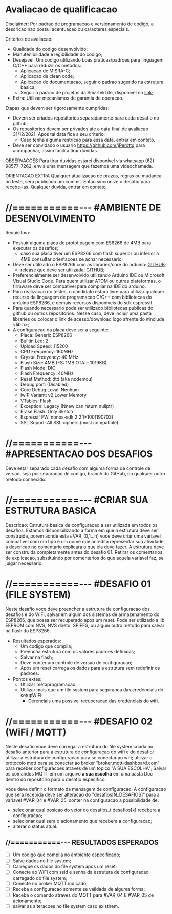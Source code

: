# Avaliacao de qualificacao

Disclaimer: Por padrao de programacao e versionamento de codigo, a descricao nao possui acentuacao ou caracteres especiais.

Criterios de avaliacao:
* Qualidade do codigo desenvolvido;
* Manutenibilidade e legibilidade do codigo;
* Desejavel: Um codigo utilizando boas praticas/padroes para linguagem C/C++ para reduzir os metodos:
	* Aplicacao de MISRA-C;
	* Aplicacao de clean code;
	* Aplicacao de documentacao, seguir o padrao sugerido na estrutura basica;
	* Seguir o padrao de projetos da SmartekLife, disponivel no [link](https://github.com/Smartek-Life/DESIGN_PATTERN_FIRMWARE);
* Extra: Utilizar mecanismos de garantia de operacao.

Etapas que devem ser rigorosamente cumpridas:
*	Devem ser criados repositorios separadamente para cada desafio no github;
*	Os repositorios devem ser privados ate a data final de avaliacao 31/12/2021. Apos tal data fica a seu criterio;
	* Caso tenha alguma restricao para essa data, entrar em contato.
*	Deve ser convidado o usuario https://github.com/jPerotto para acompanhar, assim facilita tirar dúvidas.

OBSERVACOES
Para tirar duvidas estarei disponível via whatsapp (62) 98577-7262, envia uma mensagem que fazemos uma videochamada.

ORIENTACAO EXTRA
Qualquer atualizacao de prazos, regras ou mudanca no teste, sera publicado um commit.
Entao sincronize o desafio para recebe-las. Qualquer duvida, entrar em contato.


# //===========--- #AMBIENTE DE DESENVOLVIMENTO #
Requisitos>
*	Possuir alguma placa de prototipagem com ES8266 de 4MB para executar os desafios;
	* caso sua placa tiver um ESP8266 com flash superior ou inferior a 4MB consultar orientacoes se achar necessario;
*	Deve ser utilizado o ESP8266 com as libraries/core do arduino: [GITHUB](https://github.com/esp8266/Arduino);
	* release que deve ser utilizada: [GITHUB](https://github.com/esp8266/Arduino/releases/tag/2.7.4);
*	Preferencialmente ser desenvolvido utilizando Arduino IDE ou Microsoft Visual Studio Code. Para quem utilizar ATOM ou outras plataformas, o firmware deve ser compativel para compilar na IDE do arduino.
*	Para realizacao do testes, o candidato estara livre para utilizar qualquer recurso da linguagem de programacao C/C++ com bibliotecas do arduino ESP8266, e demais recursos disponiveis do sdk espressif.
*	Para quando necessario pode ser utilizado bibliotecas publicas do github ou outros repositorios. Nesse caso, deve incluir uma pasta libraries ou colocar o link de acesso/download logo afrente do #include <lib.h>;
*	A configuracao da placa deve ser a seguinte:
	* Placa: Generic ESP8266
	* Builtin Led: 2
	* Upload Speed: 115200
	* CPU Frequency: 160MHz
	* Crystal Freqyency: 40 MHz
	* Flash Size: 4MB (FS: 1MB OTA:~ 1019KB)
	* Flash Mode: DIO
	* Flash Frequency: 40MHz
	* Reset Method: dtd (aka nodemcu)
	* Debug port: (Disabled)
	* Core Debug Leval: Nenhum
	* lwIP Variant: v2 Lower Memory
	* VTables: Flash
	* Exception: Legacy (Nnew can return nullptr)
	* Erase Flash: Only Sketch
	* Espressif FW: nonos-sdk.2.2.1+100(190?03)
	* SSL Suport: All SSL ciphers (most compatible)


# //===========--- #APRESENTACAO DOS DESAFIOS # 
Deve estar separado cada desafio com alguma forma de controle de versao, seja por separacao de codigo, branch do GitHub, ou qualquer outro metodo conhecido.

# //===========--- #CRIAR SUA ESTRUTURA BASICA # 
Descricao: Estrutura basica de configuracao a ser utilizada em todos os desafios. Estamos disponibilizando a forma em que a estrutura deve ser construida,
porem aonde esta #VAR_(0,1...n) voce deve criar uma variavel compativel com um tipo e um nome que acredita representar sua atividade, a descricao no comentario explicara o que ela deve fazer.
A estrutura deve ser construida completamente antes do desafio 01. Retirar os comentarios de explicacao, substituindo por comentarios do que aquela variavel faz, se julgar necessario.


# //===========--- #DESAFIO 01 (FILE SYSTEM) # 
Neste desafio voce deve preencher a estrutura de configuracao dos desafios e do WiFi, salvar em algum dos sistemas de armazenamento do ESP8266, que possa ser recuperado apos um reset.
Pode ser utilizado a lib EEPROM com NVS, NVS direto, SPIFFS, ou algum outro metodo para salvar na flash do ESP8266.

* Resultados esperados:
	* Um codigo que compila;
	* Preencha estrutura com os valores padroes definidas;
	* Salvar na flash;
	* Deve conter um controle de versao de configuracao;
	* Apos um reset carrega os dados para a estrutura sem redefinir os padroes.
* Pontos extas:
	* Utilizar metaprogramacao;
	* Utilizar mais que um file system para seguranca das credenciais do setupWiFi:
		* Gerenciais uma possivel recuperacao das credenciais do wifi.


# //===========--- #DESAFIO 02 (WiFi / MQTT) #
Neste desafio voce deve carregar a estrutura do file system criada no desafio anterior para a estrutura de configuracao do wifi e do desafio;
utilizar a estrutura de configuracao para se conectar ao wifi;
utilizar o protocolo mqtt para se conectar ao broker "broker.mqtt-dashboard.com" para receber configuracoes atraves de um topico "A SUA ESCOLHA";
Salvar os comandos MQTT em um arquivo **a sua escolha** em uma pasta Doc dentro do repositorio para o desafio especifico.


Voce deve definir o formato da mensagem de configuracao.
A configuracao que sera recebida deve ser alteracao do "desafios[N_DESAFIOS]" para a variavel #VAR_04 e #VAR_05.
conter na configuracao a possibilidade de:
* selecionar qual posicao do vetor do desafios_t desafios[x] recebera a configuracao;
* selecionar qual sera o acionamento que recebera a configuracao;
* alterar o status atual.

## //===========--- RESULTADOS ESPERADOS #
- [ ] Um codigo que compila no ambiente especificado;
- [ ] Salve dados no file system;
- [ ] Carregue os dados do file system apos um reset;
- [ ] Conecte ao WiFi com ssid e senha da estrutura de configuracao carregado do file system;
- [ ] Conecte no broker MQTT indicado;
- [ ] Receba a configuracao somente se validada de alguma forma;
- [ ] Receba o comando atraves do MQTT para #VAR_04 E #VAR_05 de acionamento;
- [ ] salvar as alteracoes no file system caso existirem.
